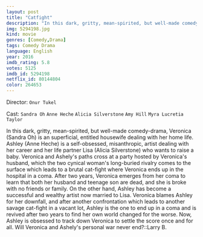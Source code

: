 ```yaml
---
layout: post
title: "Catfight"
description: "In this dark, gritty, mean-spirited, but well-made comedy-drama, Veronica (Sandra Oh) is an superficial, entitled housewife dealing with her home life. Ashley (Anne Heche) is a self-obsessed, misanthropic, artist dealing with her career and her life partner Lisa (Alicia Silverstone) who wants to raise a baby. Veronica and Ashely's paths cross at a party hosted by Veronica's husband, which the two cynical woman's long-buried rivalry comes to the surface which leads to a brutal cat-fight where Veronica ends up in the hospital in a coma. After two y.."
img: 5294198.jpg
kind: movie
genres: [Comedy,Drama]
tags: Comedy Drama 
language: English
year: 2016
imdb_rating: 5.8
votes: 5125
imdb_id: 5294198
netflix_id: 80144804
color: 264653
---
```

Director: `Onur Tukel`  

Cast: `Sandra Oh` `Anne Heche` `Alicia Silverstone` `Amy Hill` `Myra Lucretia Taylor` 

In this dark, gritty, mean-spirited, but well-made comedy-drama, Veronica (Sandra Oh) is an superficial, entitled housewife dealing with her home life. Ashley (Anne Heche) is a self-obsessed, misanthropic, artist dealing with her career and her life partner Lisa (Alicia Silverstone) who wants to raise a baby. Veronica and Ashely's paths cross at a party hosted by Veronica's husband, which the two cynical woman's long-buried rivalry comes to the surface which leads to a brutal cat-fight where Veronica ends up in the hospital in a coma. After two years, Veronica emerges from her coma to learn that both her husband and teenage son are dead, and she is broke with no friends or family. On the other hand, Ashley has become a successful and wealthy artist now married to Lisa. Veronica blames Ashley for her downfall, and after another confrontation which leads to another savage cat-fight in a vacant lot, Ashley is the one to end up in a coma and is revived after two years to find her own world changed for the worse. Now, Ashley is obsessed to track down Veronica to settle the score once and for all. Will Veronica and Ashely's personal war never end?::Larry B.